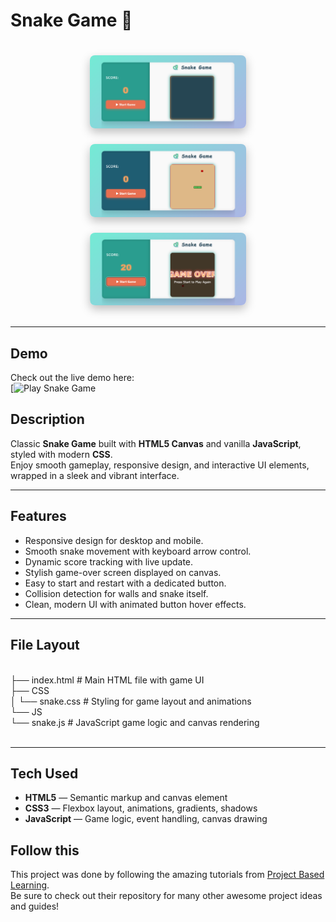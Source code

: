 # Snake Game 🐍

<div style="display: flex; gap: 25px; justify-content: center; flex-wrap: wrap; padding: 20px 0;">
  <img src="Assets/OpeningScreen.png" alt="Game Start Screen" width="250" style="border-radius: 8px; box-shadow: 0 6px 15px rgba(0,0,0,0.25); animation: fadeIn 1s ease forwards;" />
  <img src="Assets/PlayingGme.png" alt="Gameplay Screenshot" width="250" style="border-radius: 8px; box-shadow: 0 6px 15px rgba(0,0,0,0.25); animation: fadeIn 1.3s ease forwards;" />
  <img src="Assets/GameOver.png" alt="Game Over Screen" width="250" style="border-radius: 8px; box-shadow: 0 6px 15px rgba(0,0,0,0.25); animation: fadeIn 1.6s ease forwards;" />
</div> 

---

## Demo

Check out the live demo here:  
[![Play Snake Game](https://akibashfaq.github.io/Snake-Game-With-JS/)

## Description

Classic **Snake Game** built with **HTML5 Canvas** and vanilla **JavaScript**, styled with modern **CSS**.  
Enjoy smooth gameplay, responsive design, and interactive UI elements, wrapped in a sleek and vibrant interface.

---

## Features

- Responsive design for desktop and mobile.
- Smooth snake movement with keyboard arrow control.
- Dynamic score tracking with live update.
- Stylish game-over screen displayed on canvas.
- Easy to start and restart with a dedicated button.
- Collision detection for walls and snake itself.
- Clean, modern UI with animated button hover effects.

---

## File Layout
<br>
├── index.html # Main HTML file with game UI<br>
├── CSS<br>
│ └── snake.css # Styling for game layout and animations<br>
└── JS<br>
└── snake.js # JavaScript game logic and canvas rendering<br>
<br>

---

## Tech Used

- **HTML5** — Semantic markup and canvas element
- **CSS3** — Flexbox layout, animations, gradients, shadows
- **JavaScript** — Game logic, event handling, canvas drawing

## Follow this

This project was done by following the amazing tutorials from [Project Based Learning](https://github.com/practical-tutorials/project-based-learning?tab=readme-ov-file).  
Be sure to check out their repository for many other awesome project ideas and guides!



